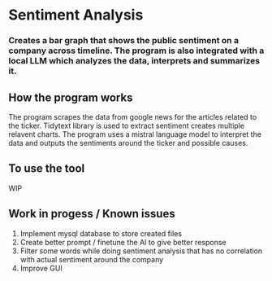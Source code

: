 # Sentiment Analysis

### Creates a bar graph that shows the public sentiment on a company across timeline. The program is also integrated with a local LLM which analyzes the data, interprets and summarizes it.

## How the program works 

The program scrapes the data from google news for the articles related to the ticker. Tidytext library is used to extract sentiment creates multiple relavent charts. The program uses a mistral language model to interpret the data and outputs the sentiments around the ticker and possible causes.

## To use the tool

WIP 

## Work in progess / Known issues

1. Implement mysql database to store created files
2. Create better prompt / finetune the AI to give better response
3. Filter some words while doing sentiment analysis that has no correlation with actual sentiment around the company
4. Improve GUI

